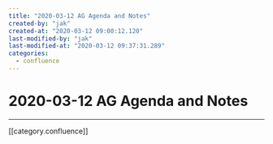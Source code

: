 ```yaml
---
title: "2020-03-12 AG Agenda and Notes"
created-by: "jak"
created-at: "2020-03-12 09:00:12.120"
last-modified-by: "jak"
last-modified-at: "2020-03-12 09:37:31.289"
categories:
  - confluence
---
```


# 2020-03-12 AG Agenda and Notes


---

[[category.confluence]]
